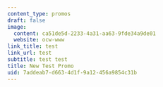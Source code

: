 ```yaml
---
content_type: promos
draft: false
image:
  content: ca51de5d-2233-4a31-aa63-9fde34a9de01
  website: ocw-www
link_title: test
link_url: test
subtitle: test test
title: New Test Promo
uid: 7addeab7-d663-4d1f-9a12-456a9854c31b
---
```

